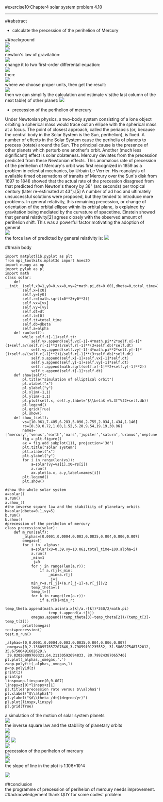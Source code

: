 #exercise10:Chapter4 solar system problem 4.10   
***   
##abstract
 * calculate the precession of the perihelion of Mercury  
    
##background   
![](https://github.com/humorson/computational_physics_N2014301020037/blob/master/exercise_10/1024px-Montagem_Sistema_Solar.jpg)   
![](https://github.com/humorson/computational_physics_N2014301020037/blob/master/exercise_10/Solarsystem3DJupiter.gif)    
newton's law of gravitation:   
![](https://github.com/humorson/computational_physics_N2014301020037/blob/master/exercise_10/21.png)    
change it to two first-order differental equation:   
![](https://github.com/humorson/computational_physics_N2014301020037/blob/master/exercise_10/22.png)        
then:      
![](https://github.com/humorson/computational_physics_N2014301020037/blob/master/exercise_10/23.png)      
where we choose proper units, then get the result:   
![](https://github.com/humorson/computational_physics_N2014301020037/blob/master/exercise_10/24.png)       
then we can simplify the calculation and estimate v's(the last column of the next table) of other planet:
![](https://github.com/humorson/computational_physics_N2014301020037/blob/master/exercise_10/25.png)   
     
 * precession of the perihelion of mercury 
 
Under Newtonian physics, a two-body system consisting of a lone object orbiting a spherical mass would trace out an ellipse with the spherical mass at a focus. The point of closest approach, called the periapsis (or, because the central body in the Solar System is the Sun, perihelion), is fixed. A number of effects in the Solar System cause the perihelia of planets to precess (rotate) around the Sun. The principal cause is the presence of other planets which perturb one another's orbit. Another (much less significant) effect is solar oblateness. 
Mercury deviates from the precession predicted from these Newtonian effects. This anomalous rate of precession of the perihelion of Mercury's orbit was first recognized in 1859 as a problem in celestial mechanics, by Urbain Le Verrier. His reanalysis of available timed observations of transits of Mercury over the Sun's disk from 1697 to 1848 showed that the actual rate of the precession disagreed from that predicted from Newton's theory by 38" (arc seconds) per tropical century (later re-estimated at 43").[5] A number of ad hoc and ultimately unsuccessful solutions were proposed, but they tended to introduce more problems. In general relativity, this remaining precession, or change of orientation of the orbital ellipse within its orbital plane, is explained by gravitation being mediated by the curvature of spacetime. Einstein showed that general relativity[2] agrees closely with the observed amount of perihelion shift. This was a powerful factor motivating the adoption of general   
![](https://github.com/humorson/computational_physics_N2014301020037/blob/master/exercise_10/28.png)      
the force law of predicted by general relativity is: 
![](https://github.com/humorson/computational_physics_N2014301020037/blob/master/exercise_10/29.png)   

##main body   
```   
import matplotlib.pyplot as plt  
from mpl_toolkits.mplot3d import Axes3D
import numpy as np
import pylab as pl
import math
class solar:
    def __init__(self,x0=1,y0=0,vx=0,vy=2*math.pi,dt=0.001,dbeta=0,total_time=100,alpha=0):
        self.x=[x0]
        self.y=[y0]
        self.r=[math.sqrt(x0**2+y0**2)]
        self.vx=[vx]
        self.vy=[vy]
        self.dt=dt
        self.t=[0]
        self.tt=total_time
        self.db=dbeta
        self.a=alpha
    def run(self):
        while self.t[-1]<self.tt:
            self.vx.append(self.vx[-1]-4*math.pi**2*self.x[-1]*(1+self.a/(self.r[-1]**2))/self.r[-1]**(3+self.db)*self.dt)
            self.vy.append(self.vy[-1]-4*math.pi**2*self.y[-1]*(1+self.a/(self.r[-1]**2))/self.r[-1]**(3+self.db)*self.dt)
            self.x.append(self.x[-1]+self.vx[-1]*self.dt)
            self.y.append(self.y[-1]+self.vy[-1]*self.dt)
            self.r.append(math.sqrt(self.x[-1]**2+self.y[-1]**2))
            self.t.append(self.t[-1]+self.dt)
    def show(self):
        pl.title("simulation of elliptical orbit")
        pl.xlabel("x")
        pl.ylabel("y")
        pl.xlim(-1,1)
        pl.ylim(-1,1)
        pl.plot(self.x, self.y,label="$\\beta$ =%.3f"%(2+self.db))  
        pl.legend()
        pl.grid(True)
        pl.show()
    def show_(self):
        vs=[10.061,7.405,6.283,5.096,2.755,2.034,1.434,1.146]
        rs=[0.39,0.72,1.00,1.52,5.20,9.54,19.19,30.06]
        names=['mercury','venus','earth','mars','jupiter','saturn','uranus','neptune']
        fig = plt.figure()  
        ax = fig.add_subplot(111, projection='3d') 
        plt.title("solar system")
        plt.xlabel("x")
        plt.ylabel("y")
        for i in range(len(vs)):
            a=solar(vy=vs[i],x0=rs[i])
            a.run()
            ax.plot(a.x, a.y,label=names[i]) 
        plt.legend()
        plt.show()

#show the whole solar system  
a=solar()
a.run()
a.show_()
#the inverse square law and the stabiliity of planetary orbits
b=solar(dbeta=0.1,vy=5)
b.run()
b.show()
#precession of the perihelon of mercury
class precession(solar):
    def m_run(self):
        _alphas=[0.0001,0.0004,0.003,0.0035,0.004,0.006,0.007]
        omegas=[]
        for i in _alphas:
            a=solar(x0=0.39,vy=10.061,total_time=100,alpha=i)
            a.run()
            _min=1
            _j=0
            for j in range(len(a.r)):
                if a.r[j]<_min:
                    _min=a.r[j]
                    _j=j
            min_r=a.r[_j]+(a.r[_j-1]-a.r[_j])/2
            temp_theta=[]
            temp_t=[]
            for k in range(len(a.r)):
                if a.r[k]<min_r:
                    temp_theta.append(math.asin(a.x[k]/a.r[k])*360/2/math.pi)
                    temp_t.append(a.t[k])
            omegas.append((temp_theta[3]-temp_theta[2])/(temp_t[3]-temp_t[2]))
        print(omegas)
test=precession()
test.m_run()

_alphas=[0,0.0001,0.0004,0.003,0.0035,0.004,0.006,0.007]
_omegas=[0,2.1360957657207646,3.79859101235552, 31.586827548752012, 35.67506491602629,\
 39.82020809760321,64.21130592694833, 80.79924387065746]
pl.plot(_alphas,_omegas,'.')
z=np.polyfit(_alphas,_omegas,1)
p=np.poly1d(z)
print(z)
print(p)
linspx=np.linspace(0,0.007)
linspy=z[0]*linspx+z[1]
pl.title('precession rate versus $\\alpha$')
pl.xlabel("$\\alpha$")
pl.ylabel("$d\\theta /dt$(degree/yr)")
pl.plot(linspx,linspy)
pl.grid(True)    
```    
a simulation of the motion of solar system planets    
![](https://github.com/humorson/computational_physics_N2014301020037/blob/master/exercise_10/30.png)  
the inverse square law and the stabiliity of planetary orbits     
![](https://github.com/humorson/computational_physics_N2014301020037/blob/master/exercise_10/33.png)   
![](https://github.com/humorson/computational_physics_N2014301020037/blob/master/exercise_10/34.png)   
![](https://github.com/humorson/computational_physics_N2014301020037/blob/master/exercise_10/31.png) 
![](https://github.com/humorson/computational_physics_N2014301020037/blob/master/exercise_10/35.png)   
![](https://github.com/humorson/computational_physics_N2014301020037/blob/master/exercise_10/36.png)    
precession of the perihelon of mercury   
![](https://github.com/humorson/computational_physics_N2014301020037/blob/master/exercise_10/39.png)   
![](https://github.com/humorson/computational_physics_N2014301020037/blob/master/exercise_10/32.png)      
the slope of line in the plot is 1.106*10^4   

![](https://github.com/humorson/computational_physics_N2014301020037/blob/master/exercise_10/38.png)  

##conclusion    
the programme of precession of perihelon of mercury needs improvement.    
##acknowledgement
thank QDY for some codes' problem
